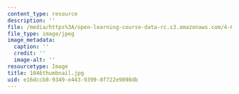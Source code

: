 ```yaml
---
content_type: resource
description: ''
file: /media/https%3A/open-learning-course-data-rc.s3.amazonaws.com/4-614-religious-architecture-and-islamic-cultures-fall-2002/e16dccb89349e44393998f722e9098db_1046thumbnail.jpg
file_type: image/jpeg
image_metadata:
  caption: ''
  credit: ''
  image-alt: ''
resourcetype: Image
title: 1046thumbnail.jpg
uid: e16dccb8-9349-e443-9399-8f722e9098db
---
```

